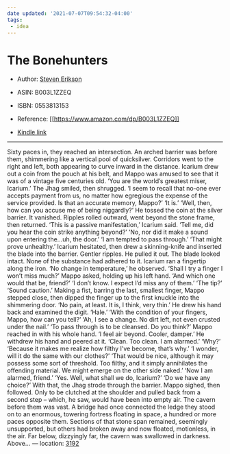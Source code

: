 ```yaml
---
date updated: '2021-07-07T09:54:32-04:00'
tags:
 - idea
---
```


# The Bonehunters

- Author: [Steven Erikson](https://www.amazon.com/Steven-Erikson/e/B000APIXTU/ref=dp_byline_cont_ebooks_1)

- ASIN: B003L1ZZEQ

- ISBN: 0553813153

- Reference: [[https://www.amazon.com/dp/B003L1ZZEQ]]

- [Kindle link](kindle://book?action=open&asin=B003L1ZZEQ)

---

Sixty paces in, they reached an intersection. An arched barrier was before them, shimmering like a vertical pool of quicksilver. Corridors went to the right and left, both appearing to curve inward in the distance. Icarium drew out a coin from the pouch at his belt, and Mappo was amused to see that it was of a vintage five centuries old. ‘You are the world’s greatest miser, Icarium.’ The Jhag smiled, then shrugged. ‘I seem to recall that no-one ever accepts payment from us, no matter how egregious the expense of the service provided. Is that an accurate memory, Mappo?’ ‘It is.’ ‘Well, then, how can you accuse me of being niggardly?’ He tossed the coin at the silver barrier. It vanished. Ripples rolled outward, went beyond the stone frame, then returned. ‘This is a passive manifestation,’ Icarium said. ‘Tell me, did you hear the coin strike anything beyond?’ ‘No, nor did it make a sound upon entering the…uh, the door.’ ‘I am tempted to pass through.’ ‘That might prove unhealthy.’ Icarium hesitated, then drew a skinning-knife and inserted the blade into the barrier. Gentler ripples. He pulled it out. The blade looked intact. None of the substance had adhered to it. Icarium ran a fingertip along the iron. ‘No change in temperature,’ he observed. ‘Shall I try a finger I won’t miss much?’ Mappo asked, holding up his left hand. ‘And which one would that be, friend?’ ‘I don’t know. I expect I’d miss any of them.’ ‘The tip?’ ‘Sound caution.’ Making a fist, barring the last, smallest finger, Mappo stepped close, then dipped the finger up to the first knuckle into the shimmering door. ‘No pain, at least. It is, I think, very thin.’ He drew his hand back and examined the digit. ‘Hale.’ ‘With the condition of your fingers, Mappo, how can you tell?’ ‘Ah, I see a change. No dirt left, not even crusted under the nail.’ ‘To pass through is to be cleansed. Do you think?’ Mappo reached in with his whole hand. ‘I feel air beyond. Cooler, damper.’ He withdrew his hand and peered at it. ‘Clean. Too clean. I am alarmed.’ ‘Why?’ ‘Because it makes me realize how filthy I’ve become, that’s why.’ ‘I wonder, will it do the same with our clothes?’ ‘That would be nice, although it may possess some sort of threshold. Too filthy, and it simply annihilates the offending material. We might emerge on the other side naked.’ ‘Now I am alarmed, friend.’ ‘Yes. Well, what shall we do, Icarium?’ ‘Do we have any choice?’ With that, the Jhag strode through the barrier. Mappo sighed, then followed. Only to be clutched at the shoulder and pulled back from a second step – which, he saw, would have been into empty air. The cavern before them was vast. A bridge had once connected the ledge they stood on to an enormous, towering fortress floating in space, a hundred or more paces opposite them. Sections of that stone span remained, seemingly unsupported, but others had broken away and now floated, motionless, in the air. Far below, dizzyingly far, the cavern was swallowed in darkness. Above… — location: [3192](kindle://book?action=open&asin=B003L1ZZEQ&location=3192)
